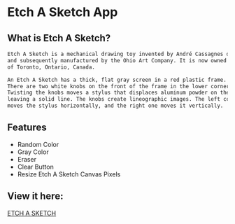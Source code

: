 # Etch A Sketch App

## What is Etch A Sketch?

```bash
Etch A Sketch is a mechanical drawing toy invented by André Cassagnes of France 
and subsequently manufactured by the Ohio Art Company. It is now owned by Spin Master 
of Toronto, Ontario, Canada.

An Etch A Sketch has a thick, flat gray screen in a red plastic frame. 
There are two white knobs on the front of the frame in the lower corners. 
Twisting the knobs moves a stylus that displaces aluminum powder on the back of the screen, 
leaving a solid line. The knobs create lineographic images. The left control 
moves the stylus horizontally, and the right one moves it vertically.
```

## Features
- Random Color
- Gray Color
- Eraser
- Clear Button
- Resize Etch A Sketch Canvas Pixels

## View it here:
[ETCH A SKETCH](https://ken2213.github.io/etch-a-sketch/)


